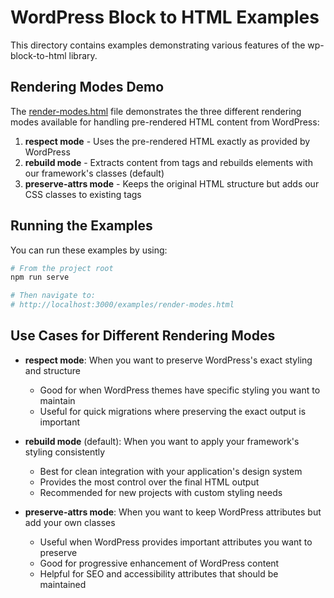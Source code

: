 # WordPress Block to HTML Examples

This directory contains examples demonstrating various features of the wp-block-to-html library.

## Rendering Modes Demo

The [render-modes.html](./render-modes.html) file demonstrates the three different rendering modes available for handling pre-rendered HTML content from WordPress:

1. **respect mode** - Uses the pre-rendered HTML exactly as provided by WordPress
2. **rebuild mode** - Extracts content from tags and rebuilds elements with our framework's classes (default)
3. **preserve-attrs mode** - Keeps the original HTML structure but adds our CSS classes to existing tags

## Running the Examples

You can run these examples by using:

```bash
# From the project root
npm run serve

# Then navigate to:
# http://localhost:3000/examples/render-modes.html
```

## Use Cases for Different Rendering Modes

- **respect mode**: When you want to preserve WordPress's exact styling and structure
  - Good for when WordPress themes have specific styling you want to maintain
  - Useful for quick migrations where preserving the exact output is important

- **rebuild mode** (default): When you want to apply your framework's styling consistently
  - Best for clean integration with your application's design system
  - Provides the most control over the final HTML output
  - Recommended for new projects with custom styling needs

- **preserve-attrs mode**: When you want to keep WordPress attributes but add your own classes
  - Useful when WordPress provides important attributes you want to preserve
  - Good for progressive enhancement of WordPress content
  - Helpful for SEO and accessibility attributes that should be maintained 